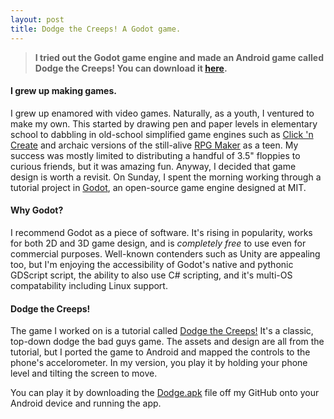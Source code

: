 ```yaml
---
layout: post
title: Dodge the Creeps! A Godot game.
---
```


>**I tried out the Godot game engine and made an Android game called Dodge the Creeps! You can download it <a href="https://github.com/shervinsahba/godot/tree/master/Dodge/export/Android">here</a>.**

#### I grew up making games.

I grew up enamored with video games. Naturally, as a youth, I ventured to make my own. This started by drawing pen and paper levels in elementary school to dabbling in old-school simplified game engines such as <a href="https://www.youtube.com/watch?v=Cq997czKsx0">Click 'n Create</a> and archaic versions of the still-alive <a href="https://www.rpgmakerweb.com">RPG Maker</a> as a teen. My success was mostly limited to distributing a handful of 3.5" floppies to curious friends, but it was amazing fun. Anyway, I decided that game design is worth a revisit. On Sunday, I spent the morning working through a tutorial project in <a href="https://godotengine.org/">Godot</a>, an open-source game engine designed at MIT.

#### Why Godot?

I recommend Godot as a piece of software. It's rising in popularity, works for both 2D and 3D game design, and is *completely free* to use even for commercial purposes. Well-known contenders such as Unity are appealing too, but I'm enjoying the accessibility of Godot's native and pythonic GDScript script, the ability to also use C# scripting, and it's multi-OS compatability including Linux support.

#### Dodge the Creeps!

The game I worked on is a tutorial called <a href="https://docs.godotengine.org/en/3.1/getting_started/step_by_step/your_first_game.html">Dodge the Creeps!</a> It's a classic, top-down dodge the bad guys game. The assets and design are all from the tutorial, but I ported the game to Android and mapped the controls to the phone's accelorometer. In my version, you play it by holding your phone level and tilting the screen to move.

You can play it by downloading the <a href="https://github.com/shervinsahba/godot/tree/master/Dodge/export/Android">Dodge.apk</a> file off my GitHub onto your Android device and running the app. 